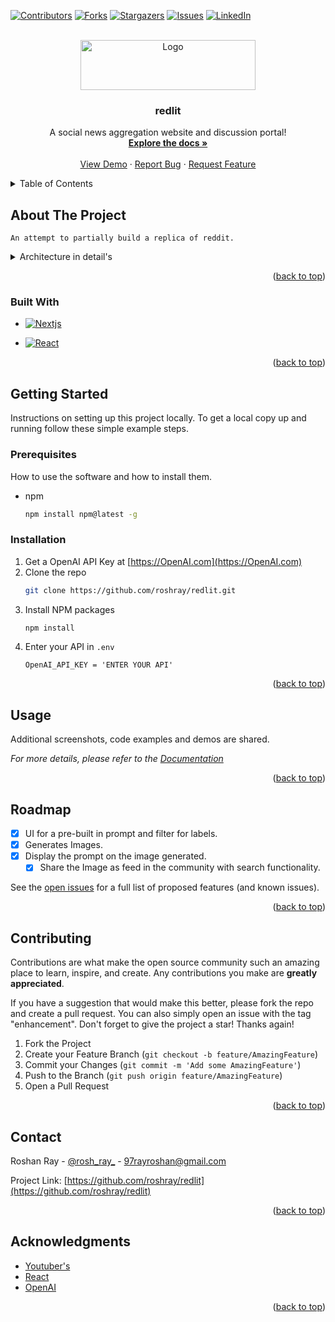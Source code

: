 
<a name="readme-top"></a>

[![Contributors][contributors-shield]][contributors-url]
[![Forks][forks-shield]][forks-url]
[![Stargazers][stars-shield]][stars-url]
[![Issues][issues-shield]][issues-url]
[![LinkedIn][linkedin-shield]][linkedin-url]



<!-- PROJECT LOGO -->
<br />
<div align="center">
  <a href="https://github.com/roshray/redlit">
    <img src="frontend/src/assets/logo.png" alt="Logo" width="280" height="80">
  </a>

<h3 align="center">redlit</h3>

  <p align="center">
    A social news aggregation website and discussion portal! 
    <br />
    <a href="https://github.com/roshray/redlit"><strong>Explore the docs »</strong></a>
    <br />
    <br />
    <a href="https://www.youtube.com/watch?v=-1LC_N8UsaM">View Demo</a>
    ·
    <a href="https://github.com/roshray/redlit/issues">Report Bug</a>
    ·
    <a href="https://github.com/roshray/redlit/issues">Request Feature</a>
  </p>
</div>



<!-- TABLE OF CONTENTS -->
<details>
  <summary>Table of Contents</summary>
  <ol>
    <li>
      <a href="#about-the-project">About The Project</a>
      <ul>
        <li><a href="#built-with">Built With</a></li>
      </ul>
    </li>
    <li>
      <a href="#getting-started">Getting Started</a>
      <ul>
        <li><a href="#prerequisites">Prerequisites</a></li>
        <li><a href="#installation">Installation</a></li>
      </ul>
    </li>
    <li><a href="#usage">Usage</a></li>
    <li><a href="#roadmap">Roadmap</a></li>
    <li><a href="#contributing">Contributing</a></li>
    <li><a href="#contact">Contact</a></li>
    <li><a href="#acknowledgments">Acknowledgments</a></li>
  </ol>
</details>



<!-- ABOUT THE PROJECT -->
## About The Project

`An attempt to partially build a replica of reddit.`

<details>
    <summary>Architecture in detail's</summary> 
    <ol>
      <h4>Functional Requirement</h4>
        <li>Authentication Modal Login & SignUp</li>
        <li>
          TimeLine<p3>Feed from the People and the community you follow!</p3>
        </li>
        <li>TimeLine</li>
    </ol>
            <h5>Timeline : Goal & Output<h5>
      <li>
        Goal: & Output 
      </li>

`Firestore :  a document reference, creating a community`

    <h3>Non-Functional Requirements
      <li>High Availability <p1>  People Feed </p1></li>
      <li>Latency</li>
      <li>Scale</li>
      <li>Fault tolerant</li>
    </h3>  

`low-level design`
*    Recoil : 
*    Atoms  : to manage the state 


</details>

<p align="right">(<a href="#readme-top">back to top</a>)</p>

### Built With

* [![Nextjs][Next.js]][Next-url]

* [![React][React.js]][React-url]


<p align="right">(<a href="#readme-top">back to top</a>)</p>



<!-- GETTING STARTED -->
## Getting Started

Instructions on setting up this project locally.
To get a local copy up and running follow these simple example steps.

### Prerequisites

How to use the software and how to install them.
* npm
  ```sh
  npm install npm@latest -g
  ```

### Installation

1. Get a OpenAI API Key at [https://OpenAI.com](https://OpenAI.com)
2. Clone the repo
   ```sh
   git clone https://github.com/roshray/redlit.git
   ```
3. Install NPM packages
   ```sh
   npm install
   ```
4. Enter your API in `.env`
   ```
   OpenAI_API_KEY = 'ENTER YOUR API'
   ```

<p align="right">(<a href="#readme-top">back to top</a>)</p>



<!-- USAGE EXAMPLES -->
## Usage

Additional screenshots, code examples and demos are shared.

_For more details, please refer to the [Documentation](https://github.com/roshray/)_

<p align="right">(<a href="#readme-top">back to top</a>)</p>



<!-- ROADMAP -->
## Roadmap

- [X] UI for a pre-built in prompt and filter for labels. 
- [X] Generates Images.
- [X] Display the prompt on the image generated.
    - [X] Share the Image as feed in the community with search functionality.

See the [open issues](https://github.com/roshray/redlit/issues) for a full list of proposed features (and known issues).

<p align="right">(<a href="#readme-top">back to top</a>)</p>



<!-- CONTRIBUTING -->
## Contributing

Contributions are what make the open source community such an amazing place to learn, inspire, and create. Any contributions you make are **greatly appreciated**.

If you have a suggestion that would make this better, please fork the repo and create a pull request. You can also simply open an issue with the tag "enhancement".
Don't forget to give the project a star! Thanks again!

1. Fork the Project
2. Create your Feature Branch (`git checkout -b feature/AmazingFeature`)
3. Commit your Changes (`git commit -m 'Add some AmazingFeature'`)
4. Push to the Branch (`git push origin feature/AmazingFeature`)
5. Open a Pull Request

<p align="right">(<a href="#readme-top">back to top</a>)</p>


<!-- CONTACT -->
## Contact

Roshan Ray - [@rosh_ray_](https://twitter.com/rosh_ray_) - 97rayroshan@gmail.com

Project Link: [https://github.com/roshray/redlit](https://github.com/roshray/redlit)

<p align="right">(<a href="#readme-top">back to top</a>)</p>



<!-- ACKNOWLEDGMENTS -->
## Acknowledgments

* [Youtuber's](https://youtube.com)
* [React](https://react.org/)
* [OpenAI ](https://OpenAI.com)

<p align="right">(<a href="#readme-top">back to top</a>)</p>



<!-- MARKDOWN LINKS & IMAGES -->
<!-- https://www.markdownguide.org/basic-syntax/#reference-style-links -->
[contributors-shield]: https://img.shields.io/github/contributors/roshray/redlit.svg?style=for-the-badge
[contributors-url]: https://github.com/roshray/redlit/commits/
[forks-shield]: https://img.shields.io/github/forks/roshray/redlit.svg?style=for-the-badge
[forks-url]: https://github.com/roshray/redlit/network/members
[stars-shield]: https://img.shields.io/github/stars/roshray/redlit.svg?style=for-the-badge
[stars-url]: https://github.com/roshray/redlit/stargazers
[issues-shield]: https://img.shields.io/github/issues/roshray/redlit.svg?style=for-the-badge
[issues-url]: https://github.com/roshray/redlit/issues
[license-shield]: https://img.shields.io/github/license/roshray/redlit.svg?style=for-the-badge
[license-url]: https://github.com/roshray/redlit/blob/master/LICENSE.txt
[linkedin-shield]: https://img.shields.io/badge/-LinkedIn-black.svg?style=for-the-badge&logo=linkedin&colorB=555
[linkedin-url]: https://linkedin.com/in/roshanray/
[product-screenshot]: https://github.com/roshray/redlit/blob/main/redlit.png
[Next.js]: https://img.shields.io/badge/next.js-000000?style=for-the-badge&logo=nextdotjs&logoColor=white
[Next-url]: https://nextjs.org/
[React.js]: https://img.shields.io/badge/React-20232A?style=for-the-badge&logo=react&logoColor=61DAFB
[React-url]: https://reactjs.org/
[Vue.js]: https://img.shields.io/badge/Vue.js-35495E?style=for-the-badge&logo=vuedotjs&logoColor=4FC08D
[Vue-url]: https://vuejs.org/
[Angular.io]: https://img.shields.io/badge/Angular-DD0031?style=for-the-badge&logo=angular&logoColor=white
[Angular-url]: https://angular.io/
[Svelte.dev]: https://img.shields.io/badge/Svelte-4A4A55?style=for-the-badge&logo=svelte&logoColor=FF3E00
[Svelte-url]: https://svelte.dev/
[Laravel.com]: https://img.shields.io/badge/Laravel-FF2D20?style=for-the-badge&logo=laravel&logoColor=white
[Laravel-url]: https://laravel.com
[OpenAI.com]: https://img.shields.io/badge/OpenAI-563D7C?style=for-the-badge&logo=OpenAI&logoColor=white
[OpenAI-url]: https://OpenAI.com
[JQuery.com]: https://img.shields.io/badge/jQuery-0769AD?style=for-the-badge&logo=jquery&logoColor=white
[JQuery-url]: https://jquery.com 
